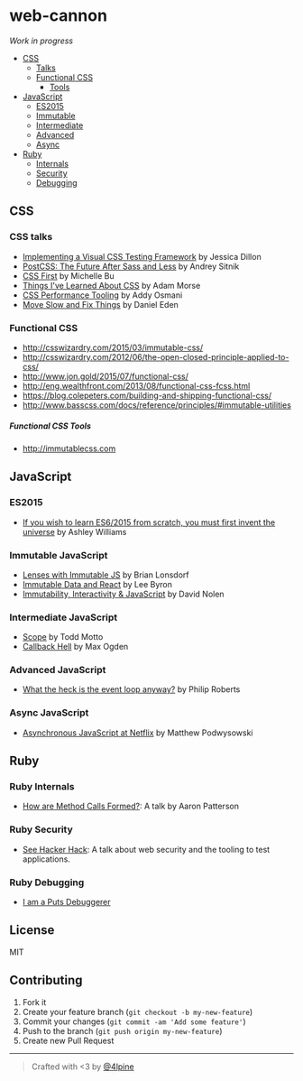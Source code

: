 # web-cannon

_Work in progress_

- [CSS](#css)
  - [Talks](#css-talks)
  - [Functional CSS](#functional-css)
    - [Tools](#functional-css-tools)
- [JavaScript](#javascript)
  - [ES2015](#es2015)
  - [Immutable](#immutable-javascript)
  - [Intermediate](#intermediate-javascript)
  - [Advanced](#advanced-javascript)
  - [Async](#async-javascript)
- [Ruby](#ruby)
  - [Internals](#ruby-internals)
  - [Security](#ruby-security)
  - [Debugging](#ruby-debugging)

## CSS

### CSS talks

- [Implementing a Visual CSS Testing Framework](https://www.youtube.com/watch?v=ItyUjVWl4q8) by Jessica Dillon
- [PostCSS: The Future After Sass and Less](https://www.youtube.com/watch?v=6jz6p7wqOpI) by Andrey Sitnik
- [CSS First](https://www.youtube.com/watch?v=ALEGHlwMXxs) by Michelle Bu
- [Things I've Learned About CSS](https://www.youtube.com/watch?v=14N_V56tqd4) by Adam Morse
- [CSS Performance Tooling](https://www.youtube.com/watch?v=FEs2jgZBaQA) by Addy Osmani
- [Move Slow and Fix Things](http://www.thedotpost.com/2015/12/daniel-eden-move-slow-and-fix-things) by Daniel Eden

### Functional CSS

- <http://csswizardry.com/2015/03/immutable-css/>
- <http://csswizardry.com/2012/06/the-open-closed-principle-applied-to-css/>
- <http://www.jon.gold/2015/07/functional-css/>
- <http://eng.wealthfront.com/2013/08/functional-css-fcss.html>
- <https://blog.colepeters.com/building-and-shipping-functional-css/>
- <http://www.basscss.com/docs/reference/principles/#immutable-utilities>

##### Functional CSS Tools

- <http://immutablecss.com>

## JavaScript

### ES2015

- [If you wish to learn ES6/2015 from scratch, you must first invent the universe](https://www.youtube.com/watch?v=HxHBAU0cTHU) by Ashley Williams

### Immutable JavaScript

- [Lenses with Immutable JS](https://medium.com/@drboolean/lenses-with-immutable-js-9bda85674780#.8t4xb62w5) by Brian Lonsdorf
- [Immutable Data and React](https://www.youtube.com/watch?v=I7IdS-PbEgI) by Lee Byron
- [Immutability, Interactivity & JavaScript](https://www.youtube.com/watch?v=mS264h8KGwk) by David Nolen

### Intermediate JavaScript

- [Scope](https://toddmotto.com/everything-you-wanted-to-know-about-javascript-scope/) by Todd Motto
- [Callback Hell](http://callbackhell.com/) by Max Ogden

### Advanced JavaScript

- [What the heck is the event loop anyway?](https://www.youtube.com/watch?v=8aGhZQkoFbQ) by Philip Roberts

### Async JavaScript

- [Asynchronous JavaScript at Netflix](https://www.youtube.com/watch?v=a8W5VVGO-jA) by Matthew Podwysowski

## Ruby

### Ruby Internals

- [How are Method Calls Formed?](https://www.youtube.com/watch?v=b77V0rkr5rk): A talk by Aaron Patterson

### Ruby Security

- [See Hacker Hack](http://confreaks.tv/videos/keeprubyweird2015-see-hacker-hack): A talk about web security and the tooling to test applications. 

### Ruby Debugging

- [I am a Puts Debuggerer](https://tenderlovemaking.com/2016/02/05/i-am-a-puts-debuggerer.html)

## License

MIT

## Contributing

1. Fork it
2. Create your feature branch (`git checkout -b my-new-feature`)
3. Commit your changes (`git commit -am 'Add some feature'`)
4. Push to the branch (`git push origin my-new-feature`)
5. Create new Pull Request

***

> Crafted with <3 by [@4lpine](https://twitter.com/4lpine)
